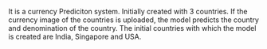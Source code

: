 It is a currency Prediciton system.
Initially created with 3 countries.
If the currency image of the countries is uploaded, the model predicts the country and denomination of the country.
The initial countries with which the model is created are India, Singapore and USA.
